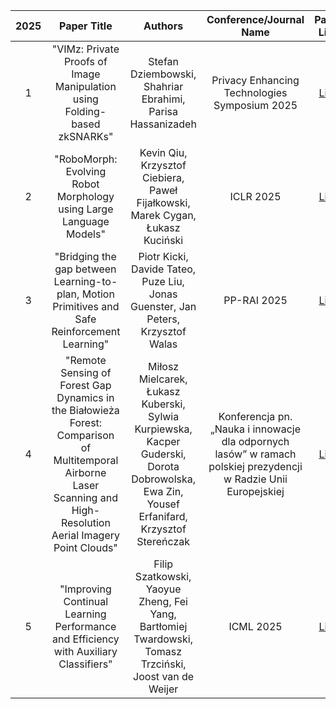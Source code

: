 | 2025 | Paper Title | Authors |                    Conference/Journal Name                     | Paper Link |                Code Link                |
|:----:|:---:|:---:|:--------------------------------------------------------------:|:---:|:---------------------------------------:|
| 1 | "VIMz: Private Proofs of Image Manipulation using Folding-based zkSNARKs" | Stefan Dziembowski, Shahriar Ebrahimi, Parisa Hassanizadeh | Privacy Enhancing Technologies Symposium 2025 | [Link](https://eprint.iacr.org/2024/1063) |
| 2 | "RoboMorph: Evolving Robot Morphology using Large Language Models" | Kevin Qiu, Krzysztof Ciebiera, Paweł Fijałkowski, Marek Cygan, Łukasz Kuciński | ICLR 2025 | [Link](https://arxiv.org/abs/2407.08626) |
| 3 | "Bridging the gap between Learning-to-plan, Motion Primitives and Safe Reinforcement Learning" | Piotr Kicki, Davide Tateo, Puze Liu, Jonas Guenster, Jan Peters, Krzysztof Walas | PP-RAI 2025 | [Link](https://arxiv.org/abs/2408.14063) |
| 4 | "Remote Sensing of Forest Gap Dynamics in the Białowieża Forest: Comparison of Multitemporal Airborne Laser Scanning and High-Resolution Aerial Imagery Point Clouds" | Miłosz Mielcarek, Łukasz Kuberski, Sylwia Kurpiewska, Kacper Guderski, Dorota Dobrowolska, Ewa Zin, Yousef Erfanifard, Krzysztof Stereńczak | Konferencja pn. „Nauka i innowacje dla odpornych lasów” w ramach polskiej prezydencji w Radzie Unii Europejskiej | [Link](https://www.mdpi.com/2072-4292/17/7/1149) |
| 5 | "Improving Continual Learning Performance and Efficiency with Auxiliary Classifiers" | Filip Szatkowski, Yaoyue Zheng, Fei Yang, Bartłomiej Twardowski, Tomasz Trzciński, Joost van de Weijer | ICML 2025 | [Link](https://arxiv.org/abs/2403.07404) |
